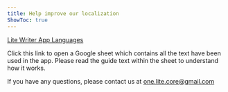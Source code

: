 ```yaml
---
title: Help improve our localization
ShowToc: true
---
```


 [Lite Writer App Languages](https://docs.google.com/spreadsheets/d/1zKR2g9ouGUxMY-k6v2U0_w8dzVAZb2hWTF42-fi2ZP8/edit#gid=2145029998)

Click this link to open a Google sheet which contains all the text have been used in the app. Please read the guide text within the sheet to understand how it works.

If you have any questions, please contact us at one.lite.core@gmail.com